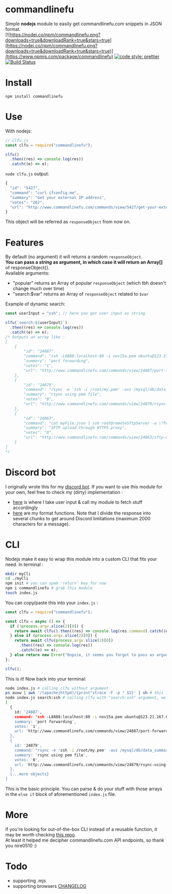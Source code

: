 # commandlinefu

Simple **nodejs** module to easily get commandlinefu.com snippets in JSON format.  
[![https://nodei.co/npm/commandlinefu.png?downloads=true&downloadRank=true&stars=true](https://nodei.co/npm/commandlinefu.png?downloads=true&downloadRank=true&stars=true)](https://www.npmjs.com/package/commandlinefu)
[![code style: prettier](https://img.shields.io/badge/code_style-prettier-ff69b4.svg?style=flat-square)](https://github.com/prettier/prettier)
[![Build Status](https://travis-ci.org/TheRealBarenziah/commandlinefu.svg?branch=master)](https://travis-ci.org/TheRealBarenziah/commandlinefu)

# Install

`npm install commandlinefu`

# Use

With nodejs:

```javascript
// clfu.js
const clfu = require("commandlinefu");

clfu()
  .then((res) => console.log(res))
  .catch((e) => e);
```

`node clfu.js` output:

```javascript
{
  "id": "5427",
  "command": "curl ifconfig.me",
  "summary": "Get your external IP address",
  "votes": "262",
  "url": "http://www.commandlinefu.com/commands/view/5427/get-your-external-ip-address"
}
```

This object will be referred as `responseObject` from now on.

# Features

By default (no argument) it will returns a random `responseObject`.  
**You can pass a _string_ as argument, in which case it will return an Array[]** of responseObject{}.  
Available arguments:

- "popular" returns an Array of popular `responseObject` (which tbh doesn't change much over time)
- "search:\$var" returns an Array of `responseObject` related to `$var`

Example of dynamic search:

```javascript
const userInput = "ssh"; // here you got user input as string

clfu(`search:${userInput}`)
  .then((res) => console.log(res))
  .catch((e) => e);
/* Outputs an array like : 
[
    {
        "id": "24887",
        "command": "ssh -L8888:localhost:80 -i nov15a.pem ubuntu@123.21.167.60",
        "summary": "port forwarding",
        "votes": "1",
        "url": "http://www.commandlinefu.com/commands/view/24887/port-forwarding"
    },
    {
        "id": "24879",
        "command": "rsync -e 'ssh -i /root/my.pem' -avz /mysql/db/data_summary.* ec2-1-2-4-9.compute-1.amazonaws.com:/mysql/test/",
        "summary": "rsync using pem file",
        "votes": "0",
        "url": "http://www.commandlinefu.com/commands/view/24879/rsync-using-pem-file"
    },
    {
        "id": "24863",
        "command": "cat myFile.json | ssh root@remoteSftpServer -o \"ProxyCommand=nc.openbsd -X connect -x proxyhost:proxyport %h %p\" 'cat > myFile.json'",
        "summary": "SFTP upload through HTTPS proxy",
        "votes": "0",
        "url": "http://www.commandlinefu.com/commands/view/24863/sftp-upload-through-https-proxy"
    }
]
*/
```

# Discord bot

I originally wrote this for my [discord bot](https://github.com/TheRealBarenziah/jdr9000). If you want to use this module for your own, feel free to check my (dirty) implementation :

- [here](https://github.com/TheRealBarenziah/jdr9000/blob/master/commands/clfu.js#L9) is where I take user input & call my module to fetch stuff accordingly
- [here](https://github.com/TheRealBarenziah/jdr9000/blob/master/utils/format.js#L18) are my format functions. Note that I divide the response into several chunks to get around Discord limitations (maximum 2000 characters for a message).

# CLI

Nodejs make it easy to wrap this module into a custom CLI that fits your need. In terminal :

```bash
mkdir myCli
cd ./myCli
npm init # you can spam 'return' key for now
npm i commandlinefu # grab this module
touch index.js
```

You can copy/paste this into your `index.js` :

```javascript
const clfu = require("commandlinefu");

const clfu = async () => {
  if (!process.argv.slice(2)[0]) {
    return await clfu().then((res) => console.log(res.command).catch((e) => e));
  } else if (process.argv.slice(2)[0]) {
    return await clfu(process.argv.slice(2)[0])
      .then((res) => console.log(res))
      .catch((e) => e);
  } else return new Error("Oopsie, it seems you forgot to pass as argument !");
};

clfu();
```

This is it! Now back into your terminal:

```bash
node index.js # calling clfu without argument
ps auxw | awk '/(apache|httpd)/{print"strace -F -p " $2}' | sh # this is 'res.command' printed in stdout
node index.js search:ssh # calling clfu with "search:ssh" argument, we get an array like we're supposed to
[
  {
    id: '24887',
    command: 'ssh -L8888:localhost:80 -i nov15a.pem ubuntu@123.21.167.60',
    summary: 'port forwarding',
    votes: '1',
    url: 'http://www.commandlinefu.com/commands/view/24887/port-forwarding'
  },
  {
    id: '24879',
    command: "rsync -e 'ssh -i /root/my.pem' -avz /mysql/db/data_summary.* ec2-1-2-4-9.compute-1.amazonaws.com:/mysql/test/",
    summary: 'rsync using pem file',
    votes: '0',
    url: 'http://www.commandlinefu.com/commands/view/24879/rsync-using-pem-file'
  },
  {...more objects}
]
```

This is the basic principle. You can parse & do your stuff with those arrays in the `else if` block of aforementioned `index.js` file.

# More

If you're looking for out-of-the-box CLI instead of a reusable function, it may be worth checking [this repo](https://github.com/nire0510/clfu).  
At least it helped me decipher commandlinefu.com API endpoints, so thank you nire0510 :)

# Todo

- supporting .mjs
- supporting browsers
  [CHANGELOG](https://github.com/TheRealBarenziah/commandlinefu/blob/master/CHANGELOG.md)
